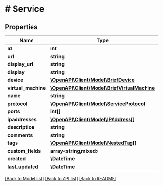 # # Service

## Properties

Name | Type | Description | Notes
------------ | ------------- | ------------- | -------------
**id** | **int** |  | [readonly]
**url** | **string** |  | [readonly]
**display_url** | **string** |  | [readonly]
**display** | **string** |  | [readonly]
**device** | [**\OpenAPI\Client\Model\BriefDevice**](BriefDevice.md) |  | [optional]
**virtual_machine** | [**\OpenAPI\Client\Model\BriefVirtualMachine**](BriefVirtualMachine.md) |  | [optional]
**name** | **string** |  |
**protocol** | [**\OpenAPI\Client\Model\ServiceProtocol**](ServiceProtocol.md) |  | [optional]
**ports** | **int[]** |  |
**ipaddresses** | [**\OpenAPI\Client\Model\IPAddress[]**](IPAddress.md) |  | [optional]
**description** | **string** |  | [optional]
**comments** | **string** |  | [optional]
**tags** | [**\OpenAPI\Client\Model\NestedTag[]**](NestedTag.md) |  | [optional]
**custom_fields** | **array<string,mixed>** |  | [optional]
**created** | **\DateTime** |  | [readonly]
**last_updated** | **\DateTime** |  | [readonly]

[[Back to Model list]](../../README.md#models) [[Back to API list]](../../README.md#endpoints) [[Back to README]](../../README.md)
